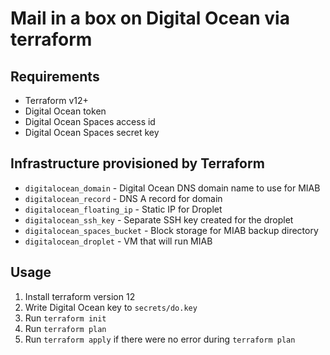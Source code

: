 # Mail in a box on Digital Ocean via terraform

## Requirements
* Terraform v12+
* Digital Ocean token
* Digital Ocean Spaces access id
* Digital Ocean Spaces secret key

## Infrastructure provisioned by Terraform
* `digitalocean_domain` - Digital Ocean DNS domain name to use for MIAB
* `digitalocean_record` - DNS A record for domain
* `digitalocean_floating_ip` - Static IP for Droplet
* `digitalocean_ssh_key` - Separate SSH key created for the droplet
* `digitalocean_spaces_bucket` - Block storage for MIAB backup directory
* `digitalocean_droplet` - VM that will run MIAB

## Usage
1. Install terraform version 12
2. Write Digital Ocean key to `secrets/do.key`
3. Run `terraform init`
4. Run `terraform plan`
5. Run `terraform apply` if there were no error during `terraform plan`
